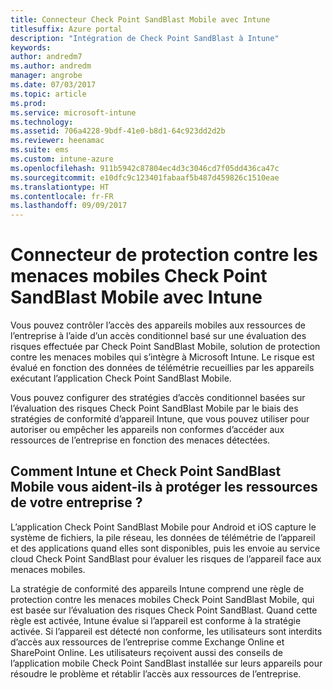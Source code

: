 ```yaml
---
title: Connecteur Check Point SandBlast Mobile avec Intune
titlesuffix: Azure portal
description: "Intégration de Check Point SandBlast à Intune"
keywords: 
author: andredm7
ms.author: andredm
manager: angrobe
ms.date: 07/03/2017
ms.topic: article
ms.prod: 
ms.service: microsoft-intune
ms.technology: 
ms.assetid: 706a4228-9bdf-41e0-b8d1-64c923dd2d2b
ms.reviewer: heenamac
ms.suite: ems
ms.custom: intune-azure
ms.openlocfilehash: 911b5942c87804ec4d3c3046cd7f05dd436ca47c
ms.sourcegitcommit: e10dfc9c123401fabaaf5b487d459826c1510eae
ms.translationtype: HT
ms.contentlocale: fr-FR
ms.lasthandoff: 09/09/2017
---
```

# <a name="check-point-sandblast-mobile-threat-defense-connector-with-intune"></a>Connecteur de protection contre les menaces mobiles Check Point SandBlast Mobile avec Intune

Vous pouvez contrôler l’accès des appareils mobiles aux ressources de l’entreprise à l’aide d’un accès conditionnel basé sur une évaluation des risques effectuée par Check Point SandBlast Mobile, solution de protection contre les menaces mobiles qui s’intègre à Microsoft Intune. Le risque est évalué en fonction des données de télémétrie recueillies par les appareils exécutant l’application Check Point SandBlast Mobile.

Vous pouvez configurer des stratégies d’accès conditionnel basées sur l’évaluation des risques Check Point SandBlast Mobile par le biais des stratégies de conformité d’appareil Intune, que vous pouvez utiliser pour autoriser ou empêcher les appareils non conformes d’accéder aux ressources de l’entreprise en fonction des menaces détectées.

## <a name="how-do-intune-and-check-point-sandblast-mobile-help-protect-your-company-resources"></a>Comment Intune et Check Point SandBlast Mobile vous aident-ils à protéger les ressources de votre entreprise ?

L’application Check Point SandBlast Mobile pour Android et iOS capture le système de fichiers, la pile réseau, les données de télémétrie de l’appareil et des applications quand elles sont disponibles, puis les envoie au service cloud Check Point SandBlast pour évaluer les risques de l’appareil face aux menaces mobiles.

La stratégie de conformité des appareils Intune comprend une règle de protection contre les menaces mobiles Check Point SandBlast Mobile, qui est basée sur l’évaluation des risques Check Point SandBlast. Quand cette règle est activée, Intune évalue si l’appareil est conforme à la stratégie activée. Si l’appareil est détecté non conforme, les utilisateurs sont interdits d’accès aux ressources de l’entreprise comme Exchange Online et SharePoint Online. Les utilisateurs reçoivent aussi des conseils de l’application mobile Check Point SandBlast installée sur leurs appareils pour résoudre le problème et rétablir l’accès aux ressources de l’entreprise.

<!-- ## Sample scenarios

Here are some common scenarios:

### Control access based on threats from malicious apps

When malicious apps such as malware are detected on devices, you can block devices until the threat is resolved:

-   Connecting to corporate e-mail

-   Syncing corporate files with the OneDrive for Work app

-   Accessing company apps

**Block when malicious apps are detected:**

![Check Point MTD block when malicious apps are detected](./media/checkpoint-MTD-2.PNG)

**Access granted on remediation:**

![Check Point MTD access granted](./media/checkpoint-MTD-3.PNG)

### Control access based on threat to network

Detect threats like **Man-in-the-middle** in network, and protect access to Wi-Fi networks based on the device risk.

**Block network access through Wi-Fi:**

![Check Point MTD block network access through Wi-Fi](./media/checkpoint-MTD-4.PNG)

**Access granted on remediation:**

![Check Point MTD Wi-Fi access granted](./media/checkpoint-MTD-5.PNG)

### Control access to SharePoint Online based on threat to network

Detect threats like **Man-in-the-middle** in network, and prevent synchronization of corporate files based on the device risk.

**Block SharePoint Online when network threats are detected:**

![Check Point MTD block SharePoint Online access](./media/checkpoint-MTD-6.PNG)

**Access granted on remediation:**

![Check Point MTD SharePoint Online access granted](./media/checkpoint-MTD-7.PNG)

## Supported platforms

-   **Android 4.1 and later**

-   **iOS 8 and later**

## Pre-requisites

-   Azure Active Directory Premium

-   Microsoft Intune subscription

-   Check Point SandBlast Mobile Threat Defense subscription
    -   See [CheckPoint SandBlast website](https://www.checkpoint.com/) for more information.

## Next steps

[Set up CheckPoint SandBlast Mobile app](mtd-apps-ios-app-configuration-policy-add-assign.md)

[Integrate CheckPoint SandBlast with Intune](checkpoint-sandblast-mobile-mtd-connector-integration.md)

[Enable CheckPoint SandBlast Mobile MTD connector](mtd-connector-enable.md)

[Create CheckPoint SandBlast Mobile device compliance policy](mtd-device-compliance-policy-create.md)

